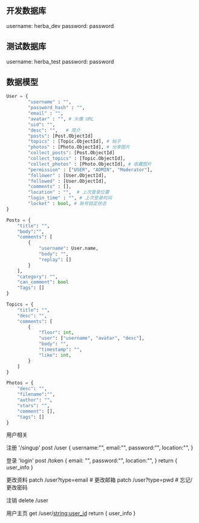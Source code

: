 ## 开发数据库
username: herba_dev
password: password

## 测试数据库
username: herba_test
password: password


## 数据模型
```py
User = {
        "username" : "",
        "password_hash" : "", 
        "email" : "",
        "avatar" : "", # 头像 URL
        "uid": "", 
        "desc": "",   # 简介
        "posts": [Post.ObjectId]
        "topics" : [Topic.ObjectId], # 帖子
        "photos" : [Photo.ObjectId], # 分享图片
        "collect_posts": [Post.ObjectId]
        "collect_topics" : [Topic.ObjectId],
        "collect_photos" : [Photo.ObjectId], # 收藏图片
        "permission" : ["USER", "ADMIN", "Moderator"],
        "follower" : [User.ObjectId],
        "followed" : [User.ObjectId],
        "comments" : [], 
        "location" : "",  # 上次登录位置
        "login_time" : "", # 上次登录时间
        "locket" : bool, # 账号锁定状态
}

Posts = {
    "title": "",
    "body":"",
    "comments": [
        {
            "username": User.name,
            "body": "",
            "replay": []
        }
    ],
    "category": "",
    "can_comment": bool
    "Tags": []
}

Topics = {
    "title": "",
    "desc": "",
    "comments": [
        {
            "floor": int,
            "user": ["username", "avatar", "desc"],
            "body": "",
            "timestamp": "",
            "like": int,
        }
    ]
}

Photos = {
    "desc": "",
    "filename":"",
    "author": "",
    "stars": "",
    "comment": [],
    "tags": []
}

```

用户相关

注册
'/singup'
post /user
{
    username:"",
    email:"",
    password:"",
    location:"",
}

登录
'login'
post /token
{
    email: "",
    password:"",
    location:"",
}
return {
    user_info
}


更改资料
patch /user?type=email # 更改邮箱
patch /user?type=pwd # 忘记/更改密码

注销
delete /user


用户主页
get /user/<string:user_id>
return {
    user_info
}